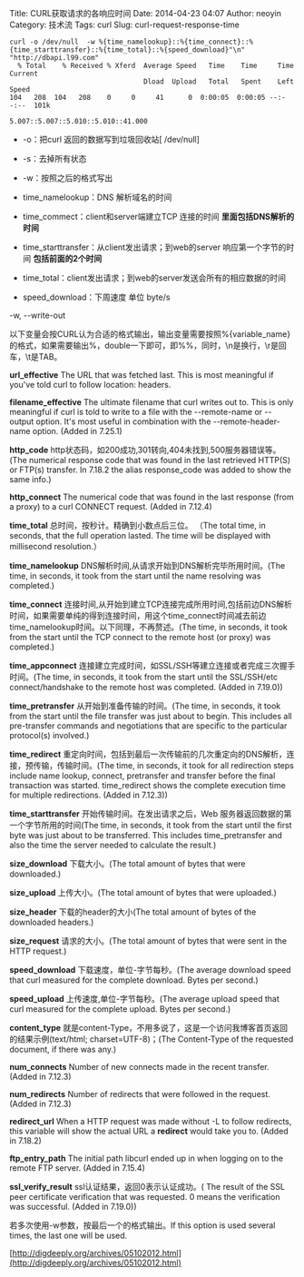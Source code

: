 Title: CURL获取请求的各响应时间
Date: 2014-04-23 04:07
Author: neoyin
Category: 技术流
Tags: curl
Slug: curl-request-response-time

    curl -o /dev/null  -w %{time_namelookup}::%{time_connect}::%{time_starttransfer}::%{time_total}::%{speed_download}"\n" "http://dbapi.l99.com"
      % Total    % Received % Xferd  Average Speed   Time    Time     Time  Current
                                     Dload  Upload   Total   Spent    Left  Speed
    104   208  104   208    0     0     41      0  0:00:05  0:00:05 --:--:--  101k

    5.007::5.007::5.010::5.010::41.000

-   -o：把curl 返回的数据写到垃圾回收站[ /dev/null]
-   -s：去掉所有状态
-   -w：按照之后的格式写出

-   time\_namelookup：DNS 解析域名的时间

-   time\_commect：client和server端建立TCP 连接的时间
    **里面包括DNS解析的时间**
-   time\_starttransfer：从client发出请求；到web的server
    响应第一个字节的时间 **包括前面的2个时间**
-   time\_total：client发出请求；到web的server发送会所有的相应数据的时间
-   speed\_download：下周速度 单位 byte/s

<!--more-->

-w, --write-out  

以下变量会按CURL认为合适的格式输出，输出变量需要按照%{variable\_name}的格式，如果需要输出%，double一下即可，即%%，同时，\\n是换行，\\r是回车，\\t是TAB。

**url\_effective** The URL that was fetched last. This is most
meaningful if you've told curl to follow location: headers.

**filename\_effective** The ultimate filename that curl writes out to.
This is only meaningful if curl is told to write to a file with the
--remote-name or --output option. It's most useful in combination with
the --remote-header-name option. (Added in 7.25.1)

**http\_code**
http状态码，如200成功,301转向,404未找到,500服务器错误等。(The numerical
response code that was found in the last retrieved HTTP(S) or FTP(s)
transfer. In 7.18.2 the alias response\_code was added to show the same
info.)

**http\_connect** The numerical code that was found in the last response
(from a proxy) to a curl CONNECT request. (Added in 7.12.4)

**time\_total** 总时间，按秒计。精确到小数点后三位。 （The total time, in
seconds, that the full operation lasted. The time will be displayed with
millisecond resolution.）

**time\_namelookup** DNS解析时间,从请求开始到DNS解析完毕所用时间。(The
time, in seconds, it took from the start until the name resolving was
completed.)

**time\_connect**
连接时间,从开始到建立TCP连接完成所用时间,包括前边DNS解析时间，如果需要单纯的得到连接时间，用这个time\_connect时间减去前边time\_namelookup时间。以下同理，不再赘述。(The
time, in seconds, it took from the start until the TCP connect to the
remote host (or proxy) was completed.)

**time\_appconnect**
连接建立完成时间，如SSL/SSH等建立连接或者完成三次握手时间。(The time, in
seconds, it took from the start until the SSL/SSH/etc connect/handshake
to the remote host was completed. (Added in 7.19.0))

**time\_pretransfer** 从开始到准备传输的时间。(The time, in seconds, it
took from the start until the file transfer was just about to begin.
This includes all pre-transfer commands and negotiations that are
specific to the particular protocol(s) involved.)

**time\_redirect**
重定向时间，包括到最后一次传输前的几次重定向的DNS解析，连接，预传输，传输时间。(The
time, in seconds, it took for all redirection steps include name lookup,
connect, pretransfer and transfer before the final transaction was
started. time\_redirect shows the complete execution time for multiple
redirections. (Added in 7.12.3))

**time\_starttransfer** 开始传输时间。在发出请求之后，Web
服务器返回数据的第一个字节所用的时间(The time, in seconds, it took from
the start until the first byte was just about to be transferred. This
includes time\_pretransfer and also the time the server needed to
calculate the result.)

**size\_download** 下载大小。(The total amount of bytes that were
downloaded.)

**size\_upload** 上传大小。(The total amount of bytes that were
uploaded.)

**size\_header** 下载的header的大小(The total amount of bytes of the
downloaded headers.)

**size\_request** 请求的大小。(The total amount of bytes that were sent
in the HTTP request.)

**speed\_download** 下载速度，单位-字节每秒。(The average download speed
that curl measured for the complete download. Bytes per second.)

**speed\_upload** 上传速度,单位-字节每秒。(The average upload speed that
curl measured for the complete upload. Bytes per second.)

**content\_type**
就是content-Type，不用多说了，这是一个访问我博客首页返回的结果示例(text/html;
charset=UTF-8)；(The Content-Type of the requested document, if there was
any.)

**num\_connects** Number of new connects made in the recent transfer.
(Added in 7.12.3)

**num\_redirects** Number of redirects that were followed in the
request. (Added in 7.12.3)

**redirect\_url** When a HTTP request was made without -L to follow
redirects, this variable will show the actual URL a **redirect** would
take you to. (Added in 7.18.2)

**ftp\_entry\_path** The initial path libcurl ended up in when logging
on to the remote FTP server. (Added in 7.15.4)

**ssl\_verify\_result** ssl认证结果，返回0表示认证成功。( The result of
the SSL peer certificate verification that was requested. 0 means the
verification was successful. (Added in 7.19.0))

若多次使用-w参数，按最后一个的格式输出。If this option is used several
times, the last one will be used.

[http://digdeeply.org/archives/05102012.html](http://digdeeply.org/archives/05102012.html)
